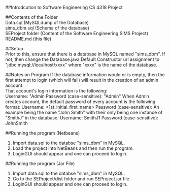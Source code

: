 ##Introdcution to Software Engineering CS 4318 Project 

##Contents of the Folder
<br />
Data.sql (MySQLdump of the Database)
<br />sims_dbm.sql (Schema of the database)
<br />SEProject folder (Content of the Software Engineering SIMS Project)
<br />README.md (this file)

##Setup
<br />Prior to this, ensure that there is a database in MySQL named "sims_dbm". If not, then change the Database.java Default Constructor url assignment to "jdbc:mysql://localhost/xxxx"
where "xxxx" is the name of the database.
	

##Notes on Program
If the database information would or is empty, then the first attempt to login (which will fail) will result in the creation of an admin account.<br />
That account's login information is the following:
	<br />Username: "Admin
	Password (case-sensitive): "Admin"
When Admin creates account, the default password of every account is the following format:
	Username: <LastName><1st_initial_first_name><number>
	Password (case-sensitive): <FirstName><LastName>
An example being the name "John Smith" with their only being one instance of "SmithJ" in the database:
	Username: SmithJ1
	Password (case-sensitive): JohnSmith


##Running the program (Netbeans)
1. Import data.sql to the databse "sims_dbm" in MySQL.
2. Load the project into NetBeans and then run the program.
3. LoginGUI should appear and one can proceed to login.


##Running the program (Jar File)
1. Import data.sql to the databse "sims_dbm" in MySQL.
2. Go to the SEProject/dist folder and run SEProject.jar file
3. LoginGUI should appear and one can proceed to login.


